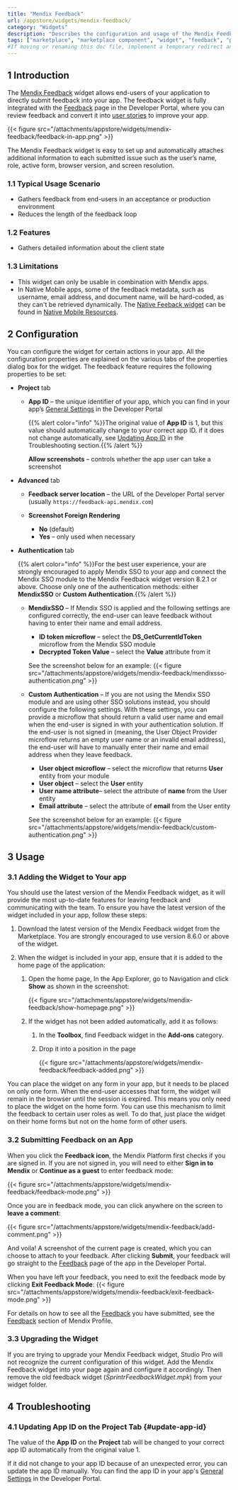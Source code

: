 ```yaml
---
title: "Mendix Feedback"
url: /appstore/widgets/mendix-feedback/
category: "Widgets"
description: "Describes the configuration and usage of the Mendix Feedback widget, which is available in the Mendix Marketplace."
tags: ["marketplace", "marketplace component", "widget", "feedback", "platform support"]
#If moving or renaming this doc file, implement a temporary redirect and let the respective team know they should update the URL in the product. See Mapping to Products for more details.
---
```


## 1 Introduction

The [Mendix Feedback](https://marketplace.mendix.com/link/component/199/) widget allows end-users of your application to directly submit feedback into your app. The feedback widget is fully integrated with the [Feedback](/developerportal/collaborate/feedback/) page in the Developer Portal, where you can review feedback and convert it into [user stories](/developerportal/collaborate/stories/) to improve your app.

{{< figure src="/attachments/appstore/widgets/mendix-feedback/feedback-in-app.png" >}}

The Mendix Feedback widget is easy to set up and automatically attaches additional information to each submitted issue such as the user’s name, role, active form, browser version, and screen resolution.
### 1.1 Typical Usage Scenario

* Gathers feedback from end-users in an acceptance or production environment
* Reduces the length of the feedback loop

### 1.2 Features

* Gathers detailed information about the client state

### 1.3 Limitations

* This widget can only be usable in combination with Mendix apps.
* In Native Mobile apps, some of the feedback metadata, such as username, email address, and document name, will be hard-coded, as they can't be retrieved dynamically. The [Native Feeback widget](https://docs.mendix.com/appstore/modules/native-mobile-resources/) can be found in [Native Mobile Resources](https://marketplace.mendix.com/link/component/109513).

## 2 Configuration
You can configure the widget for certain actions in your app. All the configuration properties are explained on the various tabs of the properties dialog box for the widget. The feedback feature requires the following properties to be set:

* **Project** tab
  
    *  **App ID** – the unique identifier of your app, which you can find in your app’s [General Settings](/developerportal/collaborate/general-settings/) in the Developer Portal
    
        {{% alert color="info" %}}The original value of **App ID** is 1, but this value should automatically change to your correct app ID. if it does not change automatically, see [Updating App ID](#update-app-id) in the Troubleshooting section.{{% /alert %}}
        
        **Allow screenshots** – controls whether the app user can take a screenshot
* **Advanced** tab

  * **Feedback server location** – the URL of the Developer Portal server (usually `https://feedback-api.mendix.com`)
  * **Screenshot Foreign Rendering**

    * **No** (default)
    * **Yes** –  only used when necessary

* **Authentication** tab
  
    {{% alert color="info" %}}For the best user experience, your are strongly encouraged to apply Mendix SSO to your app and connect the Mendix SSO module to the Mendix Feedback widget version 8.2.1 or above. Choose only one of the authentication methods: either **MendixSSO** or **Custom Authentication**.{{% /alert %}}
    
    * **MendixSSO** – If Mendix SSO is applied and the following settings are configured correctly, the end-user can leave feedback without having to enter their name and email address. 
        * **ID token microflow** – select the **DS_GetCurrentIdToken** microflow from the Mendix SSO module
        * **Decrypted Token Value** – select the **Value** attribute from it
    
        See the screenshot below for an example:
        {{< figure src="/attachments/appstore/widgets/mendix-feedback/mendixsso-authentication.png" >}}
    
    * **Custom Authentication** – If you are not using the Mendix SSO module and are using other SSO solutions instead, you should configure the following settings. With these settings, you can provide a microflow that should return a valid user name and email when the end-user is signed in with your authentication solution. If the end-user is not signed in (meaning, the User Object Provider microflow returns an empty user name or an invalid email address), the end-user will have to manually enter their name and email address when they leave feedback.
        * **User object microflow** – select the microflow that returns **User** entity from your module
        * **User object** – select the **User** entity
        * **User name attribute**– select the attribute of **name** from the User entity
        * **Email attribute** – select the attribute of **email** from the User entity
    
        See the screenshot below for an example:
        {{< figure src="/attachments/appstore/widgets/mendix-feedback/custom-authentication.png" >}}

## 3 Usage

### 3.1 Adding the Widget to Your app

You should use the latest version of the Mendix Feedback widget, as it will provide the most up-to-date features for leaving feedback and communicating with the team. To ensure you have the latest version of the widget included in your app, follow these steps:

1. Download the latest version of the Mendix Feedback widget from the Marketplace. You are strongly encouraged to use version 8.6.0 or above of the widget.

2.  When the widget is included in your app, ensure that it is added to the home page of the application:

    1.  Open the home page, In the App Explorer, go to Navigation and click **Show** as shown in the screenshot:

        {{< figure src="/attachments/appstore/widgets/mendix-feedback/show-homepage.png" >}}

    2.  If the widget has not been added automatically, add it as follows:
        1.  In the **Toolbox**, find Feedback widget in the **Add-ons** category.
        2.  Drop it into a position in the page

            {{< figure src="/attachments/appstore/widgets/mendix-feedback/feedback-added.png" >}}

You can place the widget on any form in your app, but it needs to be placed on only one form. When the end-user accesses that form, the widget will remain in the browser until the session is expired. This means you only need to place the widget on the home form. You can use this mechanism to limit the feedback to certain user roles as well. To do that, just place the widget on their home forms but not on the home form of other users.

### 3.2 Submitting Feedback on an App

When you click the **Feedback icon**, the Mendix Platform first checks if you are signed in. If you are not signed in, you will need to either **Sign in to Mendix** or **Continue as a guest** to enter feedback mode:

{{< figure src="/attachments/appstore/widgets/mendix-feedback/feedback-mode.png" >}}

Once you are in feedback mode, you can click anywhere on the screen to **leave a comment**:

{{< figure src="/attachments/appstore/widgets/mendix-feedback/add-comment.png" >}}

And voila! A screenshot of the current page is created, which you can choose to attach to your feedback. After clicking **Submit**, your feedback will go straight to the [Feedback](/developerportal/collaborate/feedback/) page of the app in the Developer Portal.

When you have left your feedback, you need to exit the feedback mode by clicking **Exit Feedback Mode**:
{{< figure src="/attachments/appstore/widgets/mendix-feedback/exit-feedback-mode.png" >}}

For details on how to see all the [Feedback](/developerportal/collaborate/feedback/) you have submitted, see the [Feedback](/developerportal/community-tools/mendix-profile/#feedback) section of Mendix Profile.

### 3.3 Upgrading the Widget 

If you are trying to upgrade your Mendix Feedback widget, Studio Pro will not recognize the current configuration of this widget. Add the Mendix Feedback widget into your page again and configure it accordingly. Then remove the old feedback widget (*SprintrFeedbackWidget.mpk*) from your widget folder.

## 4 Troubleshooting

### 4.1 Updating App ID on the Project Tab {#update-app-id}
The value of the **App ID** on the **Project** tab will be changed to your correct app ID automatically from the original value 1. 

If it did not change to your app ID because of an unexpected error, you can update the app ID manually. You can find the app ID in your app's [General Settings](/developerportal/collaborate/general-settings/) in the Developer Portal.
